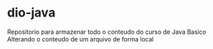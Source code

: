 # dio-java
Repositorio para armazenar todo o conteudo do curso de Java Basico
Alterando o conteudo de um arquivo de forma local
